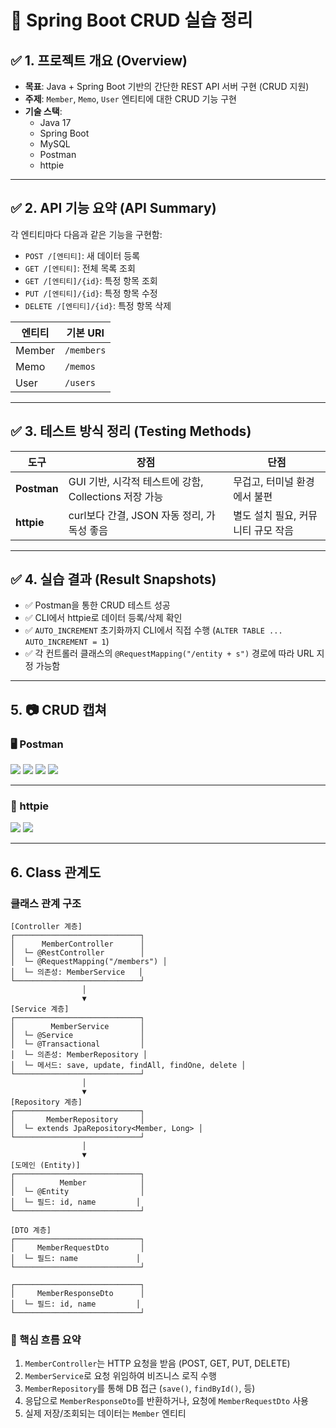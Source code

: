 # 🧪 Spring Boot CRUD 실습 정리
## ✅ 1. 프로젝트 개요 (Overview)
- **목표**: Java + Spring Boot 기반의 간단한 REST API 서버 구현 (CRUD 지원)
- **주제**: `Member`, `Memo`, `User` 엔티티에 대한 CRUD 기능 구현
- **기술 스택**:
  - Java 17
  - Spring Boot
  - MySQL
  - Postman
  - httpie

---

## ✅ 2. API 기능 요약 (API Summary)
각 엔티티마다 다음과 같은 기능을 구현함:

- `POST /[엔티티]`: 새 데이터 등록
- `GET /[엔티티]`: 전체 목록 조회
- `GET /[엔티티]/{id}`: 특정 항목 조회
- `PUT /[엔티티]/{id}`: 특정 항목 수정
- `DELETE /[엔티티]/{id}`: 특정 항목 삭제

| 엔티티 | 기본 URI         |
|--------|------------------|
| Member | `/members`       |
| Memo   | `/memos`         |
| User   | `/users`         |

---

## ✅ 3. 테스트 방식 정리 (Testing Methods)
| 도구       | 장점                                         | 단점                                 |
|------------|----------------------------------------------|--------------------------------------|
| **Postman** | GUI 기반, 시각적 테스트에 강함, Collections 저장 가능 | 무겁고, 터미널 환경에서 불편          |
| **httpie**  | curl보다 간결, JSON 자동 정리, 가독성 좋음          | 별도 설치 필요, 커뮤니티 규모 작음     |

---

## ✅ 4. 실습 결과 (Result Snapshots)
- ✅ Postman을 통한 CRUD 테스트 성공
- ✅ CLI에서 httpie로 데이터 등록/삭제 확인
- ✅ `AUTO_INCREMENT` 초기화까지 CLI에서 직접 수행 (`ALTER TABLE ... AUTO_INCREMENT = 1`)
- ✅ 각 컨트롤러 클래스의 `@RequestMapping("/entity + s")` 경로에 따라 URL 지정 가능함

---

## 5. 📷 CRUD 캡쳐

### 🖥️ Postman
![](images/members_post.png)
![](images/members_get.png)
![](images/members_put.png)
![](images/members_delete.png)

---

### 🔧 httpie
![](images/memos_post_get_put.png)
![](images/memos_del.png)

---

## 6. Class 관계도

### 클래스 관계 구조
```plaintext
[Controller 계층]
┌────────────────────────────┐
│      MemberController      │
│  └─ @RestController        │
│  └─ @RequestMapping("/members") │
│  └─ 의존성: MemberService   │
└────────────────────────────┘
                │
                ▼
[Service 계층]
┌────────────────────────────┐
│        MemberService       │
│  └─ @Service               │
│  └─ @Transactional         │
│  └─ 의존성: MemberRepository │
│  └─ 메서드: save, update, findAll, findOne, delete │
└────────────────────────────┘
                │
                ▼
[Repository 계층]
┌────────────────────────────┐
│       MemberRepository     │
│  └─ extends JpaRepository<Member, Long> │
└────────────────────────────┘
                │
                ▼
[도메인 (Entity)]
┌────────────────────────────┐
│          Member            │
│  └─ @Entity                │
│  └─ 필드: id, name         │
└────────────────────────────┘

[DTO 계층]
┌────────────────────────────┐
│     MemberRequestDto       │
│  └─ 필드: name             │
└────────────────────────────┘

┌────────────────────────────┐
│     MemberResponseDto      │
│  └─ 필드: id, name         │
└────────────────────────────┘
```

### 📌 핵심 흐름 요약
1. `MemberController`는 HTTP 요청을 받음 (POST, GET, PUT, DELETE)
2. `MemberService`로 요청 위임하여 비즈니스 로직 수행
3. `MemberRepository`를 통해 DB 접근 (`save()`, `findById()`, 등)
4. 응답으로 `MemberResponseDto`를 반환하거나, 요청에 `MemberRequestDto` 사용
5. 실제 저장/조회되는 데이터는 `Member` 엔티티




